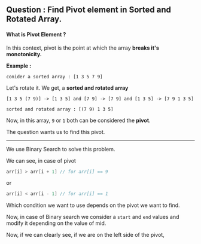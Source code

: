 ## Question : Find Pivot element in Sorted and Rotated Array.

#### What is **Pivot Element** ?
In this context, pivot is the point at which the array **breaks it's monotonicity.**

**Example :** 

`conider a sorted array : [1 3 5 7 9]`

Let's rotate it. We get, a **sorted and rotated array**

`[1 3 5 (7 9)] -> [1 3 5] and [7 9] -> [7 9] and [1 3 5] -> [7 9 1 3 5]`

`sorted and rotated array : [(7 9) 1 3 5]`

Now, in this array, `9` or `1` both can be considered the **pivot**.

The question wants us to find this pivot.

***

We use Binary Search to solve this problem. 

We can see, in case of pivot 

```C++
arr[i] > arr[i + 1] // for arr[i] == 9
```
or
```C++
arr[i] < arr[i - 1] // for arr[i] == 1
```

Which condition we want to use depends on the pivot we want to find.

Now, in case of Binary search we consider a `start` and `end` values and modify it depending on the value of mid.

Now, if we can clearly see, if we are on the left side of the pivot,